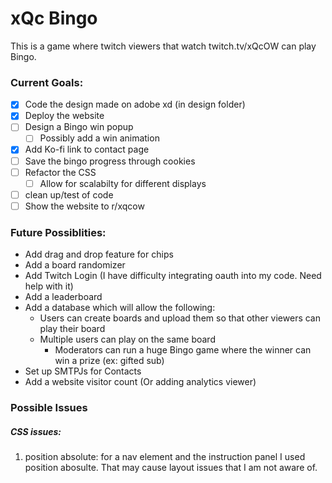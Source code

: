 # xQc Bingo
This is a game where twitch viewers that watch twitch.tv/xQcOW can play Bingo.

### Current Goals:
- [x] Code the design made on adobe xd (in design folder)
- [x] Deploy the website
- [ ] Design a Bingo win popup
  - [ ] Possibly add a win animation
- [x] Add Ko-fi link to contact page
- [ ] Save the bingo progress through cookies
- [ ] Refactor the CSS
  - [ ] Allow for scalabilty for different displays
- [ ] clean up/test of code
- [ ] Show the website to r/xqcow

### Future Possiblities:
- Add drag and drop feature for chips
- Add a board randomizer
- Add Twitch Login (I have difficulty integrating oauth into my code. Need help with it)
- Add a leaderboard
- Add a database which will allow the following:
  - Users can create boards and upload them so that other viewers can play their board
  - Multiple users can play on the same board
    - Moderators can run a huge Bingo game where the winner can win a prize (ex: gifted sub)
- Set up SMTPJs for Contacts
- Add a website visitor count (Or adding analytics viewer)
### Possible Issues
##### CSS issues:
1. position absolute: for a nav element and the instruction panel I used 
position abosulte. That may cause layout issues that I am not aware of.
